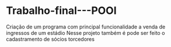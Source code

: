 # Trabalho-final---POOI
Criação de um programa com principal funcionalidade a venda de ingressos de um estádio
Nesse projeto também é pode ser feito o cadastramento de sócios torcedores
